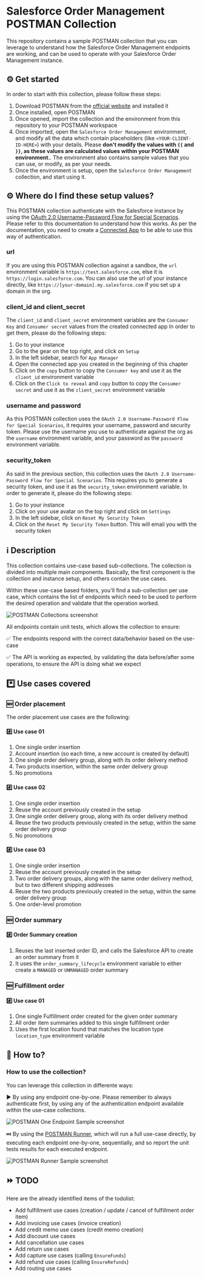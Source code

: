 # Salesforce Order Management POSTMAN Collection

This repository contains a sample POSTMAN collection that you can leverage to understand how the Salesforce Order Management endpoints are working, and can be used to operate with your Salesforce Order Management instance.

## :gear: Get started

In order to start with this collection, please follow these steps:

1. Download POSTMAN from the [official website](https://www.postman.com/downloads/) and installed it
2. Once installed, open POSTMAN
3. Once opened, import the collection and the environment from this repository to your POSTMAN workspace
4. Once imported, open the `Salesforce Order Management` environment, and modify all the data which contain placeholders (like `<YOUR-CLIENT-ID-HERE>`) with your details. Please **don't modify the values with `{{` and `}}`, as these values are calculated values within your POSTMAN environment.**. The environment also contains sample values that you can use, or modify, as per your needs.
5. Once the environment is setup, open the `Salesforce Order Management` collection, and start using it.

## :gear: Where do I find these setup values?

This POSTMAN collection authenticate with the Salesforce instance by using the [OAuth 2.0 Username-Password Flow for Special Scenarios](https://help.salesforce.com/s/articleView?id=sf.remoteaccess_oauth_username_password_flow.htm&type=5). Please refer to this documentation to understand how this works.
As per the documentation, you need to create a [Connected App](https://developer.salesforce.com/docs/atlas.en-us.api_rest.meta/api_rest/intro_oauth_and_connected_apps.htm) to be able to use this way of authentication.

### url

If you are using this POSTMAN collection against a sandbox, the `url` environment variable is `https://test.salesforce.com`, else it is `https://login.salesforce.com`. You can also use the url of your instance directly, like `https://[your-domain].my.salesforce.com` if you set up a domain in the org.

### client_id and client_secret

The `client_id` and `client_secret` environment variables are the `Consumer Key` and `Consumer secret` values from the created connected app
In order to get them, please do the following steps:
1. Go to your instance
2. Go to the gear on the top right, and click on `Setup`
3. In the left sidebar, search for `App Manager`
4. Open the connected app you created in the beginning of this chapter
5. Click on the `copy` button to copy the `Consumer key` and use it as the `client_id` environment variable
5. Click on the `Click to reveal` and `copy` button to copy the `Consumer secret` and use it as the `client_secret` environment variable

### username and password

As this POSTMAN collection uses the `OAuth 2.0 Username-Password Flow for Special Scenarios`, it requires your username, password and security token.
Please use the username you use to authenticate against the org as the `username` environment variable, and your password as the `password` environment variable.

### security_token

As said in the previous section, this collection uses the `OAuth 2.0 Username-Password Flow for Special Scenarios`. This requires you to generate a security token, and use it as the `security_token` environment variable.
In order to generate it, please do the following steps:
1. Go to your instance
2. Click on your use avatar on the top right and click on `Settings`
3. In the left sidebar, click on `Reset My Security Token`
4. Click on the `Reset My Security Token` button. This will email you with the security token

## :information_source: Description

This collection contains use-case based sub-collections. The collection is divided into multiple main components. Basically, the first component is the collection and instance setup, and others contain the use cases.

Within these use-case based folders, you'll find a sub-collection per use case, which contains the list of endpoints which need to be used to perform the desired operation and validate that the operation worked.

![POSTMAN Collections screenshot](imgs/POSTMAN-Collection-Overview.png "POSTMAN Collections screenshot")

All endpoints contain unit tests, which allows the collection to ensure:

:white_check_mark: The endpoints respond with the correct data/behavior based on the use-case

:white_check_mark: The API is working as expected, by validating the data before/after some operations, to ensure the API is doing what we expect

## :asterisk: Use cases covered

### :new: Order placement

The order placement use cases are the following:

#### :hash: Use case 01

1. One single order insertion
2. Account insertion (so each time, a new account is created by default)
3. One single order delivery group, along with its order delivery method
4. Two products insertion, within the same order delivery group
5. No promotions

#### :hash: Use case 02

1. One single order insertion
2. Reuse the account previously created in the setup
3. One single order delivery group, along with its order delivery method
4. Reuse the two products previously created in the setup, within the same order delivery group
5. No promotions

#### :hash: Use case 03

1. One single order insertion
2. Reuse the account previously created in the setup
3. Two order delivery groups, along with the same order delivery method, but to two different shipping addresses
4. Reuse the two products previously created in the setup, within the same order delivery group
5. One order-level promotion

### :new: Order summary

#### :hash: Order Summary creation

1. Reuses the last inserted order ID, and calls the Salesforce API to create an order summary from it
2. It uses the `order_summary_lifecycle` environment variable to either create a `MANAGED` or `UNMANAGED` order summary

### :new: Fulfillment order

#### :hash: Use case 01

1. One single Fulfillment order created for the given order summary
2. All order item summaries added to this single fulfillment order
3. Uses the first location found that matches the location type `location_type` environment variable

## :rocket: How to?

### How to use the collection?

You can leverage this collection in differente ways:

:arrow_forward: By using any endpoint one-by-one. Please remember to always authenticate first, by using any of the authentication endpoint available within the use-case collections.

![POSTMAN One Endpoint Sample screenshot](imgs/POSTMAN-Sample.png "POSTMAN One Endpoint Sample screenshot")

:next_track_button: By using the [POSTMAN Runner](https://learning.postman.com/docs/running-collections/intro-to-collection-runs), which will run a full use-case directly, by executing each endpoint one-by-one, sequentially, and so report the unit tests results for each executed endpoint.

![POSTMAN Runner Sample screenshot](imgs/POSTMAN-Runner-Sample.gif "POSTMAN Runner Sample screenshot")

## :fast_forward: TODO

Here are the already identified items of the todolist:

- Add fulfillment use cases (creation / update / cancel of fulfillment order item)
- Add invoicing use cases (invoice creation)
- Add credit memo use cases (credit memo creation)
- Add discount use cases
- Add cancellation use cases
- Add return use cases
- Add capture use cases (calling `EnsureFunds`)
- Add refund use cases (calling `EnsureRefunds`)
- Add routing use cases